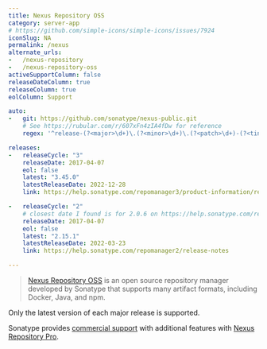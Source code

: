 ```yaml
---
title: Nexus Repository OSS
category: server-app
# https://github.com/simple-icons/simple-icons/issues/7924
iconSlug: NA
permalink: /nexus
alternate_urls:
-   /nexus-repository
-   /nexus-repository-oss
activeSupportColumn: false
releaseDateColumn: true
releaseColumn: true
eolColumn: Support

auto:
-   git: https://github.com/sonatype/nexus-public.git
    # See https://rubular.com/r/607xFn4zIA4fDw for reference
    regex: '^release-(?<major>\d+)\.(?<minor>\d+)\.(?<patch>\d+)-(?<tiny>\d+)$'

releases:
-   releaseCycle: "3"
    releaseDate: 2017-04-07
    eol: false
    latest: "3.45.0"
    latestReleaseDate: 2022-12-28
    link: https://help.sonatype.com/repomanager3/product-information/release-notes

-   releaseCycle: "2"
    # closest date I found is for 2.0.6 on https://help.sonatype.com/repomanager2/download/download-archives---repository-manager-2#DownloadArchivesRepositoryManager2-NexusProfessional2.0.6
    releaseDate: 2017-04-07
    eol: false
    latest: "2.15.1"
    latestReleaseDate: 2022-03-23
    link: https://help.sonatype.com/repomanager2/release-notes

---
```


> [Nexus Repository OSS](https://www.sonatype.com/products/repository-oss-download) is an open
> source repository manager developed by Sonatype that supports many artifact formats, including
> Docker, Java, and npm.

Only the latest version of each major release is supported.

Sonatype provides [commercial support](https://sonatype.com/usage/software-support-policy) with
additional features with [Nexus Repository Pro](https://www.sonatype.com/products/repository-oss-vs-pro-features).
